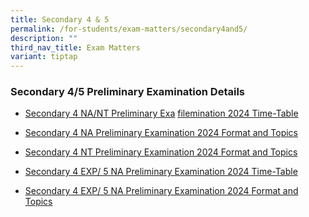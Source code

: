 ```yaml
---
title: Secondary 4 & 5
permalink: /for-students/exam-matters/secondary4and5/
description: ""
third_nav_title: Exam Matters
variant: tiptap
---
```

<h3>Secondary 4/5 Preliminary Examination Details</h3>
<ul data-tight="true" class="tight">
<li>
<p><a href="/files/For%20Students/Exam%20Matters/Sec%204%20&amp;%205/4n%20prelims%202023%20tt_11july2023.pdf" rel="noopener noreferrer nofollow" target="_blank">Secondary 4 NA/NT Preliminary Exa</a>
<a href="/files/For Students/Exam Matters/Sec 4 &amp; 5/1_4N_Preliminary_Exam_Timetable_2024.pdf" rel="noopener noreferrer nofollow" target="_blank">file</a><a href="/files/For%20Students/Exam%20Matters/Sec%204%20&amp;%205/4n%20prelims%202023%20tt_11july2023.pdf" rel="noopener noreferrer nofollow" target="_blank">mination 2024 Time-Table</a>
</p>
</li>
<li>
<p><a href="/files/For%20Students/Exam%20Matters/Sec%204%20&amp;%205/sec%204na%20preliminary%20exam%20format%20and%20topics%202023_student's%20copy.pdf" rel="noopener noreferrer nofollow" target="_blank">Secondary 4 NA Preliminary Examination 2024 Format and Topics</a>
</p>
</li>
<li>
<p><a href="/files/For%20Students/Exam%20Matters/Sec%204%20&amp;%205/sec%204nt%20preliminary%20exam%20format%20and%20topics%202023_student's%20copy.pdf" rel="noopener noreferrer nofollow" target="_blank">Secondary 4 NT Preliminary Examination 2024 Format and Topics</a>
</p>
</li>
<li>
<p><a href="/files/For%20Students/Exam%20Matters/Sec%204%20&amp;%205/4e_5n_prelims%20tt%202023%20v5.pdf" rel="noopener noreferrer nofollow" target="_blank">Secondary 4 EXP/ 5 NA Preliminary Examination 2024 Time-Table</a>
</p>
</li>
<li>
<p><a href="/files/For%20Students/Exam%20Matters/Sec%204%20&amp;%205/sec%204e_5n%20preliminary%20exam%20format%20and%20topics%202023_student's%20copy%20(002).pdf" rel="noopener noreferrer nofollow" target="_blank">Secondary 4 EXP/ 5 NA Preliminary Examination 2024 Format and Topics</a>
</p>
</li>
</ul>
<p></p>